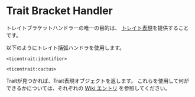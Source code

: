 # Trait Bracket Handler

トレイトブラケットハンドラーの唯一の目的は、 [トレイト表現](/Mods/ContentTweaker/Tinkers_Construct/Trait/)を提供することです。

以下のようにトレイト括弧ハンドラを使用します。

```zenscript
<ticontrait:identifier>

<ticontrait:cactus>
```

Traitが見つかれば、Trait表現オブジェクトを返します。 これらを使用して何ができるかについては、それぞれの [Wiki エントリ](/Mods/ContentTweaker/Tinkers_Construct/Trait/) を参照してください。